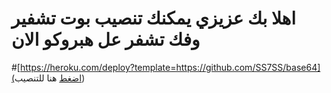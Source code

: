 # اهلا بك عزيزي يمكنك تنصيب بوت تشفير وفك تشفر عل هبروكو الان
#[https://heroku.com/deploy?template=https://github.com/SS7SS/base64](اضغط هنا للتنصيب)
